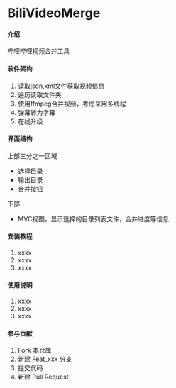 # BiliVideoMerge

#### 介绍
哔哩哔哩视频合并工具

#### 软件架构

1. 读取json,xml文件获取视频信息
2. 遍历读取文件夹
3. 使用ffmpeg合并视频，考虑采用多线程
4. 弹幕转为字幕
5. 在线升级

#### 界面结构

上部三分之一区域

+ 选择目录
+ 输出目录
+ 合并按钮

下部

+ MVC视图，显示选择的目录列表文件，合并进度等信息


#### 安装教程

1.  xxxx
2.  xxxx
3.  xxxx

#### 使用说明

1.  xxxx
2.  xxxx
3.  xxxx

#### 参与贡献

1.  Fork 本仓库
2.  新建 Feat_xxx 分支
3.  提交代码
4.  新建 Pull Request



